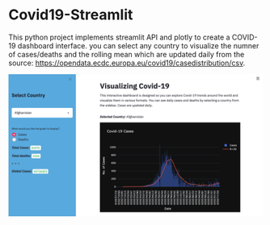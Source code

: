 # Covid19-Streamlit

This python project implements streamlit API and plotly to create a COVID-19 dashboard interface. you can select any country to visualize the numner of cases/deaths and the rolling mean which are updated daily from the source: https://opendata.ecdc.europa.eu/covid19/casedistribution/csv.

![Dashboard snippet](interface.png)
